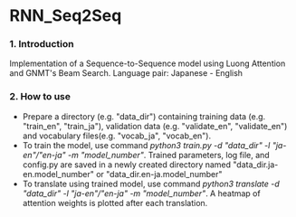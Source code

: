 # RNN_Seq2Seq
### 1. Introduction
Implementation of a Sequence-to-Sequence model using Luong Attention and GNMT's Beam Search.
Language pair: Japanese - English

### 2. How to use
- Prepare a directory (e.g. "data_dir") containing training data (e.g. "train_en", "train_ja"), validation data (e.g. "validate_en", "validate_en") and vocabulary files(e.g. "vocab_ja", "vocab_en").
- To train the model, use command *python3 train.py -d "data_dir" -l "ja-en"/"en-ja" -m "model_number"*. Trained parameters, log file, and config.py are saved in a newly created directory named "data_dir.ja-en.model_number" or "data_dir.en-ja.model_number"
- To translate using trained model, use command *python3 translate -d "data_dir" -l "ja-en"/"en-ja" -m "model_number"*. A heatmap of attention weights is plotted after each translation.
